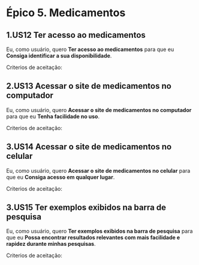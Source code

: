 # Épico 5. Medicamentos 

## 1.US12 Ter acesso ao medicamentos
Eu, como usuário, quero **Ter acesso ao medicamentos** para que eu **Consiga identificar a sua disponibilidade**.
<p>Criterios de aceitação:</p>

## 2.US13 Acessar o site de medicamentos no computador
Eu, como usuário, quero **Acessar o site de medicamentos no computador** para que eu **Tenha facilidade no uso**.
<p>Criterios de aceitação:</p>

## 3.US14 Acessar o site de medicamentos no celular
Eu, como usuário, quero **Acessar o site de medicamentos no celular** para que eu **Consiga acesso em qualquer lugar**.
<p>Criterios de aceitação:</p>

## 3.US15 Ter exemplos exibidos na barra de pesquisa
Eu, como usuário, quero **Ter exemplos exibidos na barra de pesquisa** para que eu **Possa encontrar resultados relevantes com mais facilidade e rapidez durante minhas pesquisas**.
<p>Criterios de aceitação:</p>